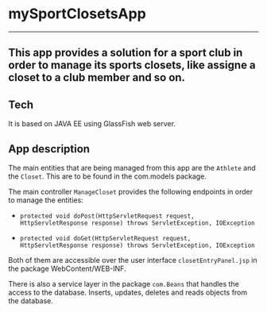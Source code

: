 # mySportClosetsApp
------------
## This app provides a solution for a sport club in order to manage its sports closets, like assigne a closet to a club member and so on.

## Tech
It is based on JAVA EE using GlassFish web server.

## App description

The main entities that are being managed from this app are the `Athlete` and the `Closet`. 
This are to be found in the com.models package.

The main controller `ManageCloset` provides the following endpoints in order to manage the entities: 

- `protected void doPost(HttpServletRequest request, HttpServletResponse response) throws ServletException, IOException`

- `protected void doGet(HttpServletRequest request, HttpServletResponse response) throws ServletException, IOException `

Both of them are accessible over the user interface `closetEntryPanel.jsp` in the package WebContent/WEB-INF.

There is also a service layer in the package `com.Beans` that handles the access to the database. 
Inserts, updates, deletes and reads objects from the database.




